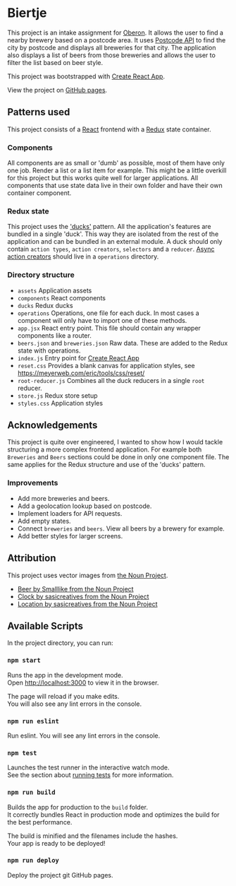 # Biertje

This project is an intake assignment for [Oberon](https://www.oberon.nl/). It allows the user to find a nearby brewery based on a postcode area. It uses [Postcode API](https://www.postcodeapi.nu) to find the city by postcode and displays all breweries for that city. The application also displays a list of beers from those breweries and allows the user to filter the list based on beer style.

This project was bootstrapped with [Create React App](https://github.com/facebook/create-react-app).

View the project on [GitHub pages](https://sjaakluthart.github.io/biertje/).

## Patterns used

This project consists of a [React](https://reactjs.org/) frontend with a [Redux](https://redux.js.org/) state container.

### Components

All components are as small or 'dumb' as possible, most of them have only one job. Render a list or a list item for example. This might be a little overkill for this project but this works quite well for larger applications. All components that use state data live in their own folder and have their own container component.

### Redux state

This project uses the ['ducks'](https://github.com/erikras/ducks-modular-redux) pattern. All the application's features are bundled in a single 'duck'. This way they are isolated from the rest of the application and can be bundled in an external module. A duck should only contain `action types`, `action creators`, `selectors` and a `reducer`. [Async action creators](https://github.com/reduxjs/redux-thunk) should live in a `operations` directory.

### Directory structure

- `assets` Application assets
- `components` React components
- `ducks` Redux ducks
- `operations` Operations, one file for each duck. In most cases a component will only have to import one of these methods.
- `app.jsx` React entry point. This file should contain any wrapper components like a router.
- `beers.json` and `breweries.json` Raw data. These are added to the Redux state with operations.
- `index.js` Entry point for [Create React App](https://github.com/facebook/create-react-app)
- `reset.css` Provides a blank canvas for application styles, see https://meyerweb.com/eric/tools/css/reset/
- `root-reducer.js` Combines all the duck reducers in a single `root` reducer.
- `store.js` Redux store setup
- `styles.css` Application styles

## Acknowledgements

This project is quite over engineered, I wanted to show how I would tackle structuring a more complex frontend application. For example both `Breweries` and `Beers` sections could be done in only one component file. The same applies for the Redux structure and use of the 'ducks' pattern.

### Improvements

- Add more breweries and beers.
- Add a geolocation lookup based on postcode.
- Implement loaders for API requests.
- Add empty states.
- Connect `breweries` and `beers`. View all beers by a brewery for example.
- Add better styles for larger screens.

## Attribution

This project uses vector images from [the Noun Project](https://thenounproject.com/).

- [Beer by Smalllike from the Noun Project](https://thenounproject.com/icon/2239607/)
- [Clock by sasicreatives from the Noun Project](https://thenounproject.com/icon/2262057/)
- [Location by sasicreatives from the Noun Project](https://thenounproject.com/icon/2262016/)

## Available Scripts

In the project directory, you can run:

### `npm start`

Runs the app in the development mode.<br>
Open [http://localhost:3000](http://localhost:3000) to view it in the browser.

The page will reload if you make edits.<br>
You will also see any lint errors in the console.

### `npm run eslint`

Run eslint. You will see any lint errors in the console.

### `npm test`

Launches the test runner in the interactive watch mode.<br>
See the section about [running tests](https://facebook.github.io/create-react-app/docs/running-tests) for more information.

### `npm run build`

Builds the app for production to the `build` folder.<br>
It correctly bundles React in production mode and optimizes the build for the best performance.

The build is minified and the filenames include the hashes.<br>
Your app is ready to be deployed!

### `npm run deploy`

Deploy the project git GitHub pages.
